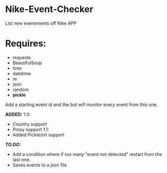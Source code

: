 # Nike-Event-Checker
List new evenements off Nike APP

# Requires:
- requests
- BeautifulSoup 
- time
- datetime
- re
- json
- random
- **pickle**

Add a starting event id and the bot will monitor every event from this one. 

**ADDED:**
1.0:
- Country support
- Proxy support
1.1:
- Added Pickle/txt support

***TO.DO:***
- Add a condition where if too many "event not detected" restart from the last one. 
- Saves events to a json file
